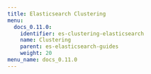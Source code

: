 ```yaml
---
title: Elasticsearch Clustering
menu:
  docs_0.11.0:
    identifier: es-clustering-elasticsearch
    name: Clustering
    parent: es-elasticsearch-guides
    weight: 20
menu_name: docs_0.11.0
---
```


